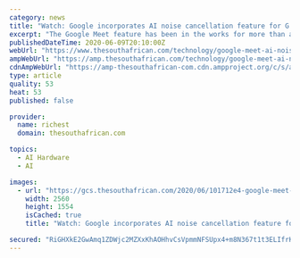 ```yaml
---
category: news
title: "Watch: Google incorporates AI noise cancellation feature for G Suite users [video]"
excerpt: "The Google Meet feature has been in the works for more than a year, and thousands of hours have gone into training the AI model to identify unwanted sounds."
publishedDateTime: 2020-06-09T20:10:00Z
webUrl: "https://www.thesouthafrican.com/technology/google-meet-ai-noise-cancellation-feature-gsuite/"
ampWebUrl: "https://amp.thesouthafrican.com/technology/google-meet-ai-noise-cancellation-feature-gsuite/"
cdnAmpWebUrl: "https://amp-thesouthafrican-com.cdn.ampproject.org/c/s/amp.thesouthafrican.com/technology/google-meet-ai-noise-cancellation-feature-gsuite/"
type: article
quality: 53
heat: 53
published: false

provider:
  name: richest
  domain: thesouthafrican.com

topics:
  - AI Hardware
  - AI

images:
  - url: "https://gcs.thesouthafrican.com/2020/06/101712e4-google-meet-scaled.jpeg"
    width: 2560
    height: 1554
    isCached: true
    title: "Watch: Google incorporates AI noise cancellation feature for G Suite users [video]"

secured: "RiGHXkE2GwAmq1ZDWjc2MZXxKhAOHhvCsVpmmNFSUpx4+m8N367t1t3ELIfrKEMMEs8txB0mqCR5BsAe24Z1GYC+idVNq70gnQHpaQi0aN4GsYySZhr94Lbo839zw4YsaZn9uuLSh2GUjQXM7fEGlLIlAE1680wOflElPBaO+RFZC7suu+KmPkAe473kpVyNLSjZ7TAjETtdzmq+vjT2PzfGWcSyfOGxaJeTMwu3kCVKi2yM2sLxnoRbg0WhnCk33AzEkNcZExAN4gaWsHzpFneiaaWlKsVbHhr36RnrRMGg0ZsCGsTCkW9lSAh3DYb2;WcJjov+W5WTGScgFbi07cA=="
---
```


